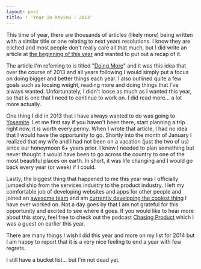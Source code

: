 ```yaml
---
layout: post
title: ! 'Year In Review : 2013'
---
```


This time of year, there are thousands of articles (likely more) being written with a similar title or one relating to next years resolutions. I know they are cliched and most people don't really care all that much, but I did write an article at [the beginning of this year](http://tim.getbarley.com/2790/doing-more) and wanted to put out a recap of it.

<!--more-->

The article I'm referring to is titled "[Doing More](http://tim.getbarley.com/2790/doing-more)" and it was this idea that over the course of 2013 and all years following I would simply put a focus on doing bigger and better things each year. I also outlined quite a few goals such as loosing weight, reading more and doing things that I've always wanted. Unfortunately, I didn't loose as much as I wanted this year, so that is one that I need to continue to work on. I did read more... a lot more actually.

One thing I did in 2013 that I have always wanted to do was going to [Yosemite](http://instagram.com/p/ZD00alJGw9). Let me first say if you haven't been there, start planning a trip right now, it is worth every penny. When I wrote that article, I had no idea that I would have the opportunity to go. Shortly into the month of January I realized that my wife and I had not been on a vacation (just the two of us) since our honeymoon 6+ years prior. I knew I needed to plan something but never thought it would have been to go across the country to one of the most beautiful places on earth. In short, it was life changing and I would go back every year (or week) if I could.

Lastly, the biggest thing that happened to me this year was I officially jumped ship from the services industry to the product industry. I left my comfortable job of developing websites and apps for other people and joined an [awesome team](http://plainmade.com/) and am [currently developing the coolest thing](http://getbarley.com/) I have ever worked on. Not a day goes by that I am not grateful for this opportunity and excited to see where it goes. If you would like to hear more about this story, feel free to check out the podcast [Chasing Product](http://www.chasingproduct.com/episodes/episode-10-first-dont-succeed-product-launch-wtim-whitacre) which I was a guest on earlier this year.

There are many things I wish I did this year and more on my list for 2014 but I am happy to report that it is a very nice feeling to end a year with few regrets.

I still have a bucket list... but I'm not dead yet.